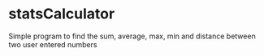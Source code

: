 # statsCalculator
Simple program to find the sum, average, max, min and distance between two user entered numbers
